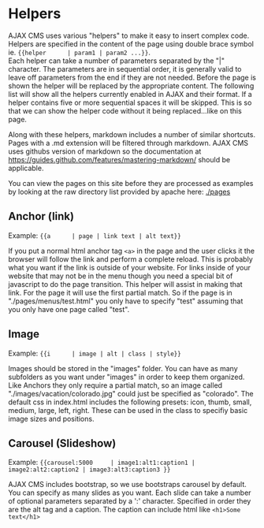 # Helpers

AJAX CMS uses various "helpers" to make it easy to insert complex code.  Helpers are specified in the content of the page using double brace symbol ie. `{{helper      | param1 | param2 ...}}`.  
Each helper can take a number of parameters separated by the "|" character.  The parameters are in sequential order, it is generally valid to leave off parameters from the end if they
are not needed.  Before the page is shown the helper will be replaced by the appropriate content.  The following list will show all the helpers currently enabled in AJAX and their format.  If 
a helper contains five or more sequential spaces it will be skipped.  This is so that we can show the helper code without it being replaced...like on this page.

Along with these helpers, markdown includes a number of similar shortcuts.  Pages with a .md extension will be filtered through markdown.  AJAX CMS uses githubs version of markdown so the 
documentation at https://guides.github.com/features/mastering-markdown/ should be applicable.

You can view the pages on this site before they are processed as examples by looking at the raw directory list provided by apache here: <a href='./pages'>./pages</a>

## Anchor (link)
Example: `{{a      | page | link text | alt text}}`

If you put a normal html anchor tag `<a>` in the page and the user clicks it the browser will follow the link and perform a complete reload.  This is probably what you want if the link is 
outside of your website.  For links inside of your website that may not be in the menu though you need a special bit of javascript to do the page transition.  This helper will assist in making
that link.  For the page it will use the first partial match.  So if the page is in "./pages/menus/test.html" you only have to specify "test" assuming that you only have one page called "test".

## Image
Example: `{{i      | image | alt | class | style}}`

Images should be stored in the "images" folder.  You can have as many subfolders as you want under "images" in order to keep them organized.  Like Anchors they only require a partial match, 
so an image called "./images/vacation/colorado.jpg" could just be specified as "colorado".  The default css in index.html includes the following presets: icon, thumb, small, medium, large,
left, right.  These can be used in the class to specifiy basic image sizes and positions.

## Carousel (Slideshow)
Example: `{{carousel:5000     | image1:alt1:caption1 | image2:alt2:caption2 | image3:alt3:caption3 }}`

AJAX CMS includes bootstrap, so we use bootstraps carousel by default.  You can specify as many slides as you want.  Each slide can take a number of optional parameters separated by a ':' 
character.  Specified in order they are the alt tag and a caption.  The caption can include html like `<h1>Some text</h1>`